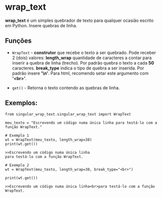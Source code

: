 
# wrap_text

**wrap_text** é um simples quebrador de texto para qualquer ocasião escrito em Python.
Insere quebras de linha.

## Funções

* `WrapText` - **construtor** que recebe o texto a ser quebrado.
Pode receber 2 (dois) valores:
**length_wrap** quantidade de caracteres a contar para inserir a quebra de linha (trecho). Por padrão quebra o texto a cada **50** caracteres.
**break_type** indica o tipo de quebra a ser inserida. Por padrão insere **'\n'**. Para html, recomendo setar este argumento com **'\<br>'**. 

* `get()` - Retorna o texto contendo as quebras de linha.


## Exemplos:
	
	from singular_wrap_text.singular_wrap_text import WrapText
	
	meu_texto = "Escrevendo um código numa única linha para testá-lo com a função WrapText."
	
	# Exemplo 1
	wt = WrapText(meu_texto, length_wrap=38)
	print(wt.get())
	
	>>Escrevendo um código numa única linha
	para testá-lo com a função WrapText.
	
	# Exemplo 2
	wt = WrapText(meu_texto, length_wrap=38, break_type="<br>")
	
	print(wt.get())
	
	>>Escrevendo um código numa única linha<br>para testá-lo com a função WrapText.
	


